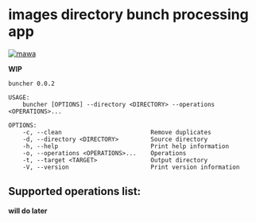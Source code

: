 images directory bunch processing app
=====================================

[![mawa](https://github.com/Miezhiko/buncher/actions/workflows/mawa.yml/badge.svg)](https://github.com/Miezhiko/buncher/actions/workflows/mawa.yml)

**WIP**

```
buncher 0.0.2

USAGE:
    buncher [OPTIONS] --directory <DIRECTORY> --operations <OPERATIONS>...

OPTIONS:
    -c, --clean                         Remove duplicates
    -d, --directory <DIRECTORY>         Source directory
    -h, --help                          Print help information
    -o, --operations <OPERATIONS>...    Operations
    -t, --target <TARGET>               Output directory
    -V, --version                       Print version information
```

Supported operations list:
--------------------------

**will do later**
